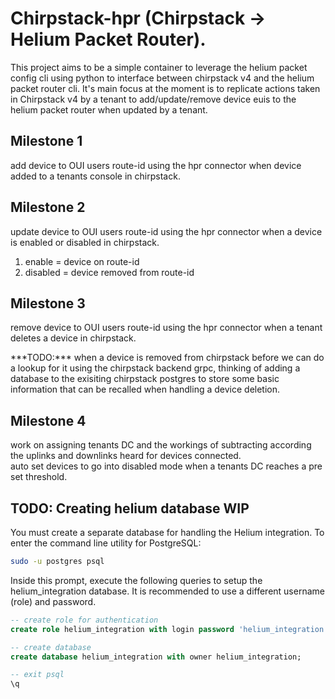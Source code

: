 # Chirpstack-hpr (Chirpstack -> Helium Packet Router).
This project aims to be a simple container to leverage the helium packet config cli using python to interface between chirpstack v4 and the helium packet router cli. It's main focus at the moment is to replicate actions taken in Chirpstack v4 by a tenant to add/update/remove device euis to the helium packet router when updated by a tenant.

## Milestone 1
add device to OUI users route-id using the hpr connector when device added to a tenants console in chirpstack.

## Milestone 2
update device to OUI users route-id using the hpr connector when a device is enabled or disabled in chirpstack.
1. enable = device on route-id
2. disabled = device removed from route-id

## Milestone 3
<p>remove device to OUI users route-id using the hpr connector when a tenant deletes a device in chirpstack.</p>
***TODO:*** when a device is removed from chirpstack before we can do a lookup for it using the chirpstack backend grpc,
thinking of adding a database to the exisiting chirpstack postgres to store some basic information that can be recalled
when handling a device deletion.

## Milestone 4
work on assigning tenants DC and the workings of subtracting according the uplinks and downlinks heard for devices connected.<br />
auto set devices to go into disabled mode when a tenants DC reaches a pre set threshold.

## TODO: Creating helium database WIP
You must create a separate database for handling the Helium integration. To enter the command line utility for PostgreSQL:
```sh
sudo -u postgres psql
```
Inside this prompt, execute the following queries to setup the helium_integration database. It is recommended to use a different username (role) and password.

```sql
-- create role for authentication
create role helium_integration with login password 'helium_integration';

-- create database
create database helium_integration with owner helium_integration;

-- exit psql
\q
```
